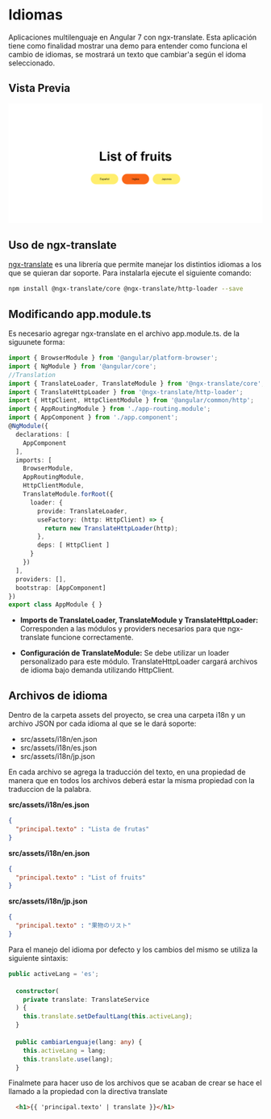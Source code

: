 # Idiomas

Aplicaciones multilenguaje en Angular 7 con ngx-translate. Esta aplicación tiene como finalidad mostrar una demo para entender como funciona el cambio de idiomas, se mostrará un texto que cambiar'a según el idoma seleccionado.

## Vista Previa 

![Screenshot](preview.png)

## Uso de ngx-translate

[ngx-translate](https://github.com/ngx-translate/core) es una librería que permite manejar los distintios idiomas a los que se quieran dar soporte.
Para instalarla ejecute el siguiente comando:
```bash
npm install @ngx-translate/core @ngx-translate/http-loader --save
```

## Modificando app.module.ts

Es necesario agregar ngx-translate en el archivo app.module.ts. de la siguunete forma:

```typescript
import { BrowserModule } from '@angular/platform-browser';
import { NgModule } from '@angular/core';
//Translation
import { TranslateLoader, TranslateModule } from '@ngx-translate/core';
import { TranslateHttpLoader } from '@ngx-translate/http-loader';
import { HttpClient, HttpClientModule } from '@angular/common/http';
import { AppRoutingModule } from './app-routing.module';
import { AppComponent } from './app.component';
@NgModule({
  declarations: [
    AppComponent
  ],
  imports: [
    BrowserModule,
    AppRoutingModule,
    HttpClientModule,
    TranslateModule.forRoot({
      loader: {
        provide: TranslateLoader,
        useFactory: (http: HttpClient) => {
          return new TranslateHttpLoader(http);
        },
        deps: [ HttpClient ]
      }
    })
  ],
  providers: [],
  bootstrap: [AppComponent]
})
export class AppModule { }
```

* **Imports de TranslateLoader, TranslateModule y TranslateHttpLoader:** Corresponden a las módulos y providers necesarios para que ngx-translate funcione correctamente.

* **Configuración de TranslateModule:** Se debe utilizar un loader personalizado para este módulo. TranslateHttpLoader cargará archivos de idioma bajo demanda utilizando HttpClient.

## Archivos de idioma

Dentro de la carpeta assets del proyecto, se crea una carpeta i18n y un archivo JSON por cada idioma al que se le dará soporte:
* src/assets/i18n/en.json
* src/assets/i18n/es.json
* src/assets/i18n/jp.json

En cada archivo se agrega la traducción del texto, en una propiedad de manera que en todos los archivos deberá estar la misma propiedad con la traduccion de la palabra.

**src/assets/i18n/es.json**

```json
{
  "principal.texto" : "Lista de frutas"
}
```

**src/assets/i18n/en.json**

```json
{
  "principal.texto" : "List of fruits"
}
```

**src/assets/i18n/jp.json**

```json
{
  "principal.texto" : "果物のリスト"
}
```

Para el manejo del idioma por defecto y los cambios del mismo se utiliza la siguiente sintaxis:

```typescript
public activeLang = 'es';

  constructor(
    private translate: TranslateService
  ) {
    this.translate.setDefaultLang(this.activeLang);
  }

  public cambiarLenguaje(lang: any) {
    this.activeLang = lang;
    this.translate.use(lang);
  }
```

Finalmete para hacer uso de los archivos que se acaban de crear se hace el llamado a la propiedad con la directiva translate
```html
  <h1>{{ 'principal.texto' | translate }}</h1>
```
